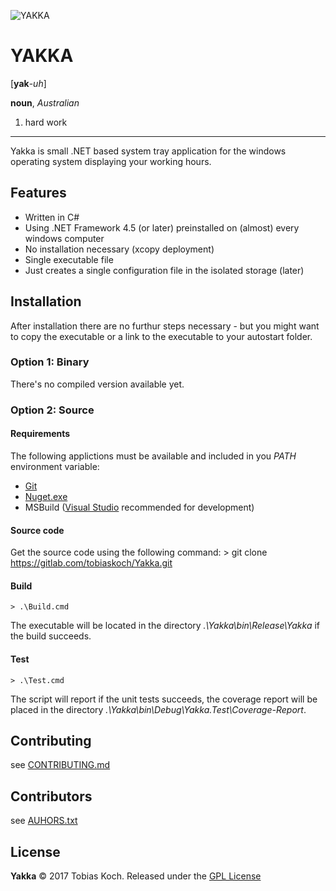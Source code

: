 ![YAKKA](https://gitlab.com/tobiaskoch/Yakka/raw/master/Media/Yakka-256.png)

# YAKKA

[**yak**-*uh*]

**noun**, *Australian*
1. hard work

---
Yakka is small .NET based system tray application for the windows operating system displaying your working hours.

## Features
* Written in C#
* Using .NET Framework 4.5 (or later) preinstalled on (almost) every windows computer
* No installation necessary (xcopy deployment)
* Single executable file
* Just creates a single configuration file in the isolated storage (later)

## Installation
After installation there are no furthur steps necessary - but you might want to copy the executable or a link to the executable to your autostart folder.

### Option 1: Binary
There's no compiled version available yet.

### Option 2: Source
#### Requirements
The following applictions must be available and included in you *PATH* environment variable:

* [Git](https://git-scm.com/)
* [Nuget.exe](https://www.nuget.org/)
* MSBuild ([Visual Studio](https://www.visualstudio.com) recommended for development)

#### Source code
Get the source code using the following command:
    > git clone https://gitlab.com/tobiaskoch/Yakka.git

#### Build
    > .\Build.cmd

The executable will be located in the directory *.\Yakka\bin\Release\Yakka* if the build succeeds.

#### Test
    > .\Test.cmd

The script will report if the unit tests succeeds, the coverage report will be placed in the directory *.\Yakka\bin\Debug\Yakka.Test\Coverage-Report*.

## Contributing
see [CONTRIBUTING.md](https://gitlab.com/tobiaskoch/Yakka/blob/master/CONTRIBUTING.md)

## Contributors
see [AUHORS.txt](https://gitlab.com/tobiaskoch/Yakka/blob/master/AUTHORS.txt)

## License
**Yakka** © 2017  Tobias Koch. Released under the [GPL License](https://gitlab.com/tobiaskoch/Yakka/blob/master/LICENSE.md)